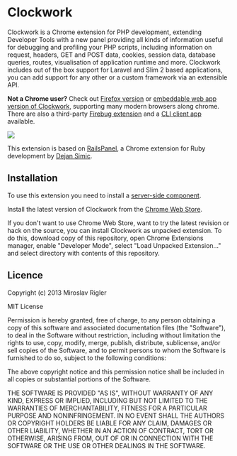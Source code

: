 Clockwork
=========

Clockwork is a Chrome extension for PHP development, extending Developer Tools with a new panel providing all kinds of information useful for debugging and profiling your PHP scripts, including information on request, headers, GET and POST data, cookies, session data, database queries, routes, visualisation of application runtime and more.
Clockwork includes out of the box support for Laravel and Slim 2 based applications, you can add support for any other or a custom framework via an extensible API.

**Not a Chrome user?** Check out [Firefox version](http://github.com/itsgoingd/clockwork-firefox) or [embeddable web app version of Clockwork](http://github.com/itsgoingd/clockwork-web), supporting many modern browsers along chrome.
There are also a third-party [Firebug extension](https://github.com/sidorovich/clockwork-firebug) and a [CLI client app](https://github.com/ptrofimov/clockwork-cli) available.

![](https://dl.dropboxusercontent.com/u/9846387/Screenshots/Clockwork%20Chrome%201.2.png)

This extension is based on [RailsPanel](https://github.com/dejan/rails_panel), a Chrome extension for Ruby development by [Dejan Simic](http://rors.org/).

## Installation

To use this extension you need to install a [server-side component](http://github.com/itsgoingd/clockwork).

Install the latest version of Clockwork from the [Chrome Web Store](https://chrome.google.com/webstore/detail/clockwork/dmggabnehkmmfmdffgajcflpdjlnoemp).

If you don't want to use Chrome Web Store, want to try the latest revision or hack on the source, you can install Clockwork as unpacked extension. To do this, download copy of this repository, open Chrome Extensions manager, enable "Developer Mode", select "Load Unpacked Extension..." and select directory with contents of this repository.

## Licence

Copyright (c) 2013 Miroslav Rigler

MIT License

Permission is hereby granted, free of charge, to any person obtaining
a copy of this software and associated documentation files (the
"Software"), to deal in the Software without restriction, including
without limitation the rights to use, copy, modify, merge, publish,
distribute, sublicense, and/or sell copies of the Software, and to
permit persons to whom the Software is furnished to do so, subject to
the following conditions:

The above copyright notice and this permission notice shall be
included in all copies or substantial portions of the Software.

THE SOFTWARE IS PROVIDED "AS IS", WITHOUT WARRANTY OF ANY KIND,
EXPRESS OR IMPLIED, INCLUDING BUT NOT LIMITED TO THE WARRANTIES OF
MERCHANTABILITY, FITNESS FOR A PARTICULAR PURPOSE AND
NONINFRINGEMENT. IN NO EVENT SHALL THE AUTHORS OR COPYRIGHT HOLDERS BE
LIABLE FOR ANY CLAIM, DAMAGES OR OTHER LIABILITY, WHETHER IN AN ACTION
OF CONTRACT, TORT OR OTHERWISE, ARISING FROM, OUT OF OR IN CONNECTION
WITH THE SOFTWARE OR THE USE OR OTHER DEALINGS IN THE SOFTWARE.
